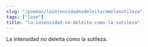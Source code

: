 ```yaml
---
slug: "/poemas/laintensidadnodeleitacomolasutileza"
tags: ["love"]
title: "la-intensidad-no-deleita-como-la-sutileza"
---
```

La intensidad no deleita como la sutileza.